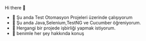  Hi there 👋




- 🔭 Şu anda Test Otomasyon Projeleri üzerinde çalışıyorum
- 🌱 Şu anda Java,Selenium,TestNG ve Cucumber öğreniyorum.
- 👯 Hergangi bir projede işbirliği yapmak istiyorum.
- 💬 benimle her şey hakkında konuş

